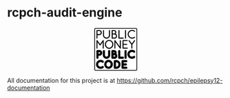 # rcpch-audit-engine

<p align="center">
    <p align="center">
    <img align="center" src="epilepsy12/static/logo-block-outline-sm.png" width='100px'/>
    </p>
</p>

All documentation for this project is at https://github.com/rcpch/epilepsy12-documentation
